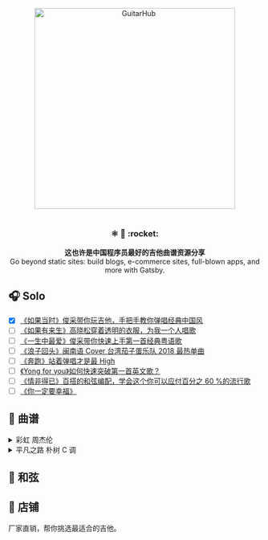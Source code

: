 <p align="center">
  <a href="https://gatsbyjs.org">
    <img alt="GuitarHub" src="http://ww1.sinaimg.cn/large/006g8Dvggy1g0tgezqtemj30af04raaf.jpg" width="400"/>
  </a>
</p>
<h1 align="center">
  <!-- GuitarHub -->
</h1>

<h3 align="center">
  ⚛️ 📄 :rocket:
</h3>
<p align="center">
  <strong>这也许是中国程序员最好的吉他曲谱资源分享</strong><br>
  Go beyond static sites: build blogs, e-commerce sites, full-blown apps, and more with Gatsby.
</p>

## :headphones: Solo

- [x] [《如果当时》俊采带你玩吉他，手把手教你弹唱经典中国风](https://h5.weishi.qq.com/weishi/feed/76uaFJd3u1H05cYJ0/wsfeed?_proxy=1&_wv=1&wxplay=1&id=76uaFJd3u1H05cYJ0&spid=1551224211732084&reqseq=743387594&cover=http%3A%2F%2Fpic640.weishi.qq.com%2Fdf1ef3aa0fd64feeb72db40e2c75cover.jpg&bgSize=cover&image=1ef3aa0fd64feeb72db40e2c75cover.&pkg=3670&attach=cp_reserves3_4001)
- [ ] [《如果有来生》高晓松穿着透明的衣服，为我一个人唱歌]()
- [ ] [《一生中最爱》俊采带你快速上手第一首经典粤语歌]()
- [ ] [《浪子回头》闽南语 Cover 台湾茄子蛋乐队 2018 最热单曲]()
- [ ] [《奔跑》站着弹唱才是最 High ]()
- [ ] [《Yong for you》如何快速突破第一首英文歌？]()
- [ ] [《情非得已》百搭的和弦编配，学会这个你可以应付百分之 60 %的流行歌]()
- [ ] [《你一定要幸福》]()

## :musical_score: 曲谱

<details>

<summary>彩虹 周杰伦</summary>

![彩虹-周杰伦0](http://ww1.sinaimg.cn/large/006g8Dvggy1g0hch7kkczj31fo213wis.jpg)
![彩虹-周杰伦1](http://ww1.sinaimg.cn/large/006g8Dvggy1g0hcihl4hvj31fo213792.jpg)
![彩虹-周杰伦1](http://ww1.sinaimg.cn/large/006g8Dvggy1g0hci45jsrj31fo213tcz.jpg)
</details>

<details>

<summary>平凡之路 朴树 C 调</summary>

![彩虹-周杰伦0](http://ww1.sinaimg.cn/large/006g8Dvggy1g0hch7kkczj31fo213wis.jpg)
![彩虹-周杰伦1](http://ww1.sinaimg.cn/large/006g8Dvggy1g0hcihl4hvj31fo213792.jpg)
![彩虹-周杰伦1](http://ww1.sinaimg.cn/large/006g8Dvggy1g0hci45jsrj31fo213tcz.jpg)

</details>

## :musical_keyboard: 和弦

## :guitar: 店铺

厂家直销，帮你挑选最适合的吉他。
